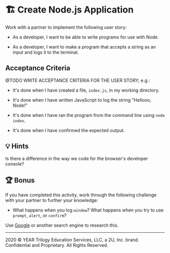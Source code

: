 # 🏗️ Create Node.js Application

Work with a partner to implement the following user story:

* As a developer, I want to be able to write programs for use with Node.

* As a developer, I want to make a program that accepts a string as an input and logs it to the terminal. 

## Acceptance Criteria

@TODO WRITE ACCEPTANCE CRITERIA FOR THE USER STORY; e.g.:

* It's done when I have created a file, `index.js`, in my working directory.
  
* It's done when I have written JavaScript to log the string "Hellooo, Node!"

* It's done when I have ran the program from the command line using `node index`.

* It's done when I have confirmed the expected output.

## 💡 Hints

Is there a difference in the way we code for the browser's developer console?

## 🏆 Bonus

If you have completed this activity, work through the following challenge with your partner to further your knowledge:

* What happens when you log `window`? What happens when you try to use `prompt`, `alert`, or `confirm`?
  
Use [Google](https://www.google.com) or another search engine to research this.

---
2020 © YEAR Trilogy Education Services, LLC, a 2U, Inc. brand. Confidential and Proprietary. All Rights Reserved.